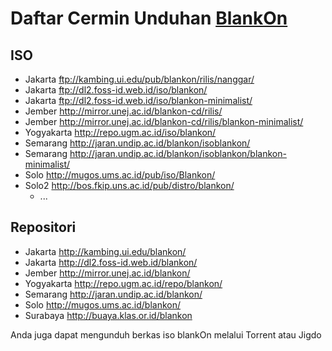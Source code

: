 # Daftar Cermin Unduhan [BlankOn](BlankOn.md)

## ISO
- Jakarta ftp://kambing.ui.edu/pub/blankon/rilis/nanggar/
- Jakarta ftp://dl2.foss-id.web.id/iso/blankon/
- Jakarta ftp://dl2.foss-id.web.id/iso/blankon-minimalist/
- Jember http://mirror.unej.ac.id/blankon-cd/rilis/
- Jember http://mirror.unej.ac.id/blankon-cd/rilis/blankon-minimalist/
- Yogyakarta http://repo.ugm.ac.id/iso/blankon/
- Semarang http://jaran.undip.ac.id/blankon/isoblankon/
- Semarang http://jaran.undip.ac.id/blankon/isoblankon/blankon-minimalist/
- Solo http://mugos.ums.ac.id/pub/iso/Blankon/
- Solo2 http://bos.fkip.uns.ac.id/pub/distro/blankon/
  -  ...
## Repositori
- Jakarta http://kambing.ui.edu/blankon/
- Jakarta http://dl2.foss-id.web.id/blankon/
- Jember http://mirror.unej.ac.id/blankon/
- Yogyakarta http://repo.ugm.ac.id/repo/blankon/
- Semarang http://jaran.undip.ac.id/blankon/
- Solo http://mugos.ums.ac.id/blankon/
- Surabaya http://buaya.klas.or.id/blankon

Anda juga dapat mengunduh berkas iso blankOn melalui Torrent atau Jigdo
